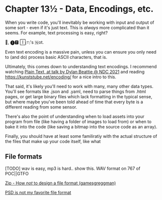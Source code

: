 # Chapter 13½ - Data, Encodings, etc.

When you write code, you'll inevitably be working with input and output of some sort - even if it's just text. This is *always* more complicated than it seems. For example, text processing is easy, right?

🚫, 🅘🆃 🄸🄣's 🇳ot.

Even text encoding is a massive pain, unless you can ensure you only need to (and do) process basic ASCII characters, that is.

Ultimately, this comes down to understanding text encodings. I recommend watching [Plain Text, at talk by Dylan Beattie @ NDC 2021](https://www.youtube.com/watch?v=_mZBa3sqTrI) and reading https://kunststube.net/encoding/ for a nice intro to this.

That said, it's likely you'll need to work with many, many other data types. You'll see formats like .json and .yaml, need to parse things from .html pages, or get large binary files which lack formatting in the typical sense, but where maybe you've been told ahead of time that every byte is a different reading from some sensor. 

There's also the point of understanding when to load assets into your program from file (like having a folder of images to load from) or when to bake it into the code (like saving a bitmap into the source code as an array).

Finally, you should have at least some familiratiy with the actual structure of the files that make up your code itself, like what 

## File formats

[TODO] wav is easy, mp3 is hard.. show this. WAV format on 767 of POC||GTFO

[Zip - How *not* to design a file format (gamesgreggman)](https://games.greggman.com/game/zip-rant/) 

[PSD is not my favorite file format](https://github.com/gco/xee/blob/master/XeePhotoshopLoader.m#L108)


